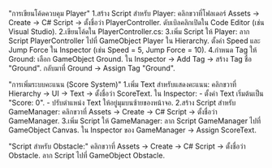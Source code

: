 "การเขียนโค้ดควบคุม Player"
1.สร้าง Script สำหรับ Player:
    คลิกขวาที่โฟลเดอร์ Assets → Create → C# Script → ตั้งชื่อว่า PlayerController.
    ดับเบิลคลิกเปิดใน Code Editor (เช่น Visual Studio).
2.เขียนโค้ดใน PlayerController.cs:
3.เพิ่ม Script ให้ Player:
    ลาก Script PlayerController ไปที่ GameObject Player ใน Hierarchy.
    ตั้งค่า Speed และ Jump Force ใน Inspector (เช่น Speed = 5, Jump Force = 10).
4.กำหนด Tag ให้ Ground:
    เลือก GameObject Ground.
    ใน Inspector → Add Tag → สร้าง Tag ชื่อ "Ground".
    กลับมาที่ Ground → Assign Tag "Ground".


"การเพิ่มระบบคะแนน (Score System)"
1.เพิ่ม Text สำหรับแสดงคะแนน:
    คลิกขวาที่ Hierarchy → UI → Text → ตั้งชื่อว่า ScoreText.
    ใน Inspector:
        - ตั้งค่า Text เริ่มต้นเป็น "Score: 0".
        - ปรับตำแหน่ง Text ให้อยู่มุมบนซ้ายของหน้าจอ.
2.สร้าง Script สำหรับ GameManager:
    คลิกขวาที่ Assets → Create → C# Script → ตั้งชื่อว่า GameManager.
3.เพิ่ม Script ให้ GameManager:
    ลาก Script GameManager ไปที่ GameObject Canvas.
    ใน Inspector ของ GameManager → Assign ScoreText.


"Script สำหรับ Obstacle:"
    คลิกขวาที่ Assets → Create → C# Script → ตั้งชื่อว่า Obstacle.
    ลาก Script ไปที่ GameObject Obstacle.
